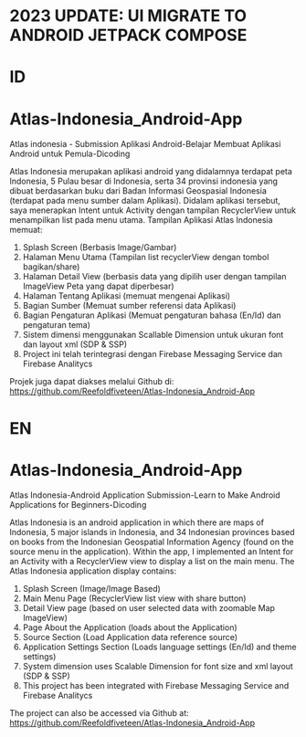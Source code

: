 # 2023 UPDATE: UI MIGRATE TO ANDROID JETPACK COMPOSE

# ID
# Atlas-Indonesia_Android-App
Atlas indonesia - Submission Aplikasi Android-Belajar Membuat Aplikasi Android untuk Pemula-Dicoding

Atlas Indonesia merupakan aplikasi android yang didalamnya terdapat peta Indonesia, 5 Pulau besar di Indonesia, serta 34 provinsi indonesia yang dibuat berdasarkan buku dari Badan Informasi Geospasial Indonesia (terdapat pada menu sumber dalam Aplikasi).
Didalam aplikasi tersebut, saya menerapkan Intent untuk Activity dengan tampilan RecyclerView untuk menampilkan list pada menu utama. Tampilan Aplikasi Atlas Indonesia memuat:
1. Splash Screen (Berbasis Image/Gambar)
2. Halaman Menu Utama (Tampilan list recyclerView dengan tombol bagikan/share)
3. Halaman Detail View (berbasis data yang dipilih user dengan tampilan ImageView Peta yang dapat diperbesar)
4. Halaman Tentang Aplikasi (memuat mengenai Aplikasi)
5. Bagian Sumber (Memuat sumber referensi data Aplikasi)
6. Bagian Pengaturan Aplikasi (Memuat pengaturan bahasa (En/Id) dan pengaturan tema)
7. Sistem dimensi menggunakan Scallable Dimension untuk ukuran font dan layout xml (SDP & SSP)
8. Project ini telah terintegrasi dengan Firebase Messaging Service dan Firebase Analitycs

Projek juga dapat diakses melalui Github di: https://github.com/Reefoldfiveteen/Atlas-Indonesia_Android-App


# EN
# Atlas-Indonesia_Android-App
Atlas Indonesia-Android Application Submission-Learn to Make Android Applications for Beginners-Dicoding

Atlas Indonesia is an android application in which there are maps of Indonesia, 5 major islands in Indonesia, and 34 Indonesian provinces based on books from the Indonesian Geospatial Information Agency (found on the source menu in the application).
Within the app, I implemented an Intent for an Activity with a RecyclerView view to display a list on the main menu. The Atlas Indonesia application display contains:
1. Splash Screen (Image/Image Based)
2. Main Menu Page (RecyclerView list view with share button)
3. Detail View page (based on user selected data with zoomable Map ImageView)
4. Page About the Application (loads about the Application)
5. Source Section (Load Application data reference source)
6. Application Settings Section (Loads language settings (En/Id) and theme settings)
7. System dimension uses Scalable Dimension for font size and xml layout (SDP & SSP)
8. This project has been integrated with Firebase Messaging Service and Firebase Analitycs

The project can also be accessed via Github at: https://github.com/Reefoldfiveteen/Atlas-Indonesia_Android-App
